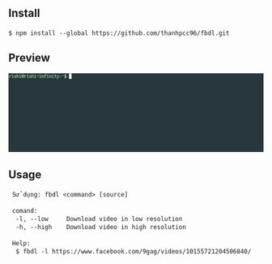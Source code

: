 ## Install

```
$ npm install --global https://github.com/thanhpcc96/fbdl.git
```

## Preview

<p align="center">
<img src="https://raw.githubusercontent.com/rishigiridotcom/rishigiri.com/86d64fddd7415344e603d0645786a670b3c314a8/github/fbdl.gif">
</p>

## Usage

```
 Sử dụng: fbdl <command> [source]

 comand:
  -l, --low     Download video in low resolution
  -h, --high    Download video in high resolution

 Help:
  $ fbdl -l https://www.facebook.com/9gag/videos/10155721204506840/

```
